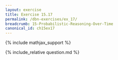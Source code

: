 ```yaml
---
layout: exercise
title: Exercise 15.17
permalink: /dbn-exercises/ex_17/
breadcrumb: 15-Probabilistic-Reasoning-Over-Time
canonical_id: ch15ex17
---
```


{% include mathjax_support %}
<div id="hiddden">{% include_relative question.md %}</div>